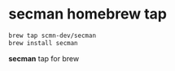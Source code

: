 # secman homebrew tap

```sh
brew tap scmn-dev/secman
brew install secman
```

**secman** tap for brew

[smUrl]: https://secman.dev
